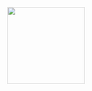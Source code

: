 <div id="header" align="center">
  <img src="https://media.giphy.com/media/ttknk7M3d3UBEeZsii/giphy.gif" width="180"/>
</div>
